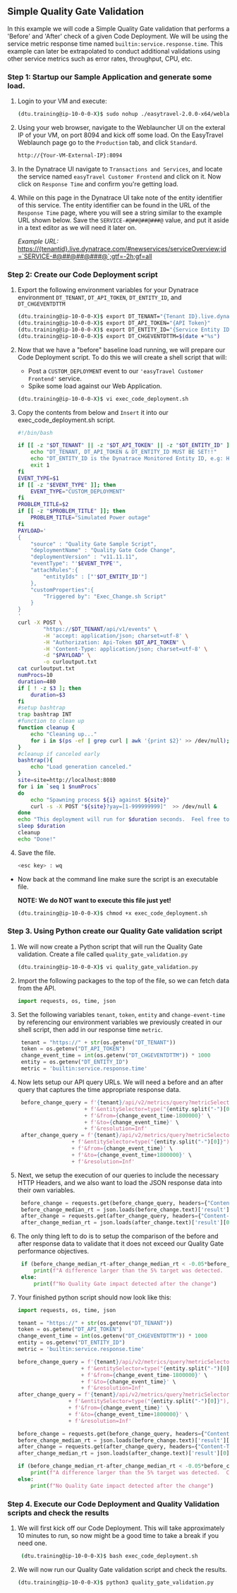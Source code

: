 ## Simple Quality Gate Validation

In this example we will code a Simple Quality Gate validation that performs a 'Before' and 'After' check of a given Code Deployment.  We will be using the service metric response time named `builtin:service.response.time`.  This example can later be extrapolated to conduct additional validations using other service metrics such as error rates, throughput, CPU, etc.

### Step 1: Startup our Sample Application and generate some load.

1. Login to your VM and execute:

   ```bash
   (dtu.training@ip-10-0-0-X)$ sudo nohup ./easytravel-2.0.0-x64/weblauncher/weblauncher.sh &
   ```

2. Using your web browser, navigate to the Weblauncher UI on the exteral IP of your VM, on port 8094 and kick off some load. On the EasyTravel Weblaunch page go to the `Production` tab, and click `Standard`.   

    ```bash
   http://{Your-VM-External-IP}:8094
    ```

3. In the Dynatrace UI navigate to `Transactions and Services`, and locate the service named `easyTravel Customer Frontend` and click on it. Now click on `Response Time` and confirm you're getting load.  

4. While on this page in the Dynatrace UI take note of the entity identifier of this service. The entity identifier can be found in the URL of the `Response Time` page, where you will see a string similar to the example URL shown below. Save the `SERVICE-#@##@##@###@` value, and put it aside in a text editor as we will need it later on. 

   *Example URL:*
   <https://{tenantid}.live.dynatrace.com/#newservices/serviceOverview;id=`SERVICE-#@##@##@###@`;gtf=-2h;gf=all>

### Step 2: Create our Code Deployment script

1. Export the following environment variables for your Dynatrace environment `DT_TENANT`, `DT_API_TOKEN`, `DT_ENTITY_ID`, and `DT_CHGEVENTDTTM`

    ```bash
    (dtu.training@ip-10-0-0-X)$ export DT_TENANT="{Tenant ID}.live.dynatrace.com"
    (dtu.training@ip-10-0-0-X)$ export DT_API_TOKEN="{API Token}"
    (dtu.training@ip-10-0-0-X)$ export DT_ENTITY_ID="{Service Entity ID from the prior step}"
    (dtu.training@ip-10-0-0-X)$ export DT_CHGEVENTDTTM=$(date +"%s")
    ```
2. Now that we have a "before" baseline load running, we will prepare our Code Deployment script. To do this we will create a shell script that will:

    - Post a `CUSTOM_DEPLOYMENT` event to our `'easyTravel Customer Frontend'` service.
    - Spike some load against our Web Application.  
    
    ```bash
    (dtu.training@ip-10-0-0-X)$ vi exec_code_deployment.sh
    ```
3. Copy the contents from below and `Insert` it into our exec_code_deployment.sh script. 

    ```bash
    #!/bin/bash

    if [[ -z "$DT_TENANT" || -z "$DT_API_TOKEN" || -z "$DT_ENTITY_ID" ]]; then
        echo "DT_TENANT, DT_API_TOKEN & DT_ENTITY_ID MUST BE SET!!"
        echo "DT_ENTITY_ID is the Dynatrace Monitored Entity ID, e.g: HOST-ABCD123213123 that this script sends an error event to"
        exit 1
    fi
    EVENT_TYPE=$1
    if [[ -z "$EVENT_TYPE" ]]; then
        EVENT_TYPE="CUSTOM_DEPLOYMENT"
    fi
    PROBLEM_TITLE=$2
    if [[ -z "$PROBLEM_TITLE" ]]; then
        PROBLEM_TITLE="Simulated Power outage"
    fi
    PAYLOAD='
    {
        "source" : "Quality Gate Sample Script",
        "deploymentName" : "Quality Gate Code Change",
        "deploymentVersion" : "v11.11.11",
        "eventType": "'$EVENT_TYPE'",
        "attachRules":{
            "entityIds" : ["'$DT_ENTITY_ID'"]
        },
        "customProperties":{
            "Triggered by": "Exec_Change.sh Script"
        }
    }
    '
    curl -X POST \
            "https://$DT_TENANT/api/v1/events" \
            -H 'accept: application/json; charset=utf-8' \
            -H "Authorization: Api-Token $DT_API_TOKEN" \
            -H 'Content-Type: application/json; charset=utf-8' \
            -d "$PAYLOAD" \
            -o curloutput.txt
    cat curloutput.txt
    numProcs=10
    duration=480
    if [ ! -z $3 ]; then
        duration=$3
    fi
    #setup bashtrap
    trap bashtrap INT
    #function to clean up
    function cleanup {
        echo "Cleaning up..."
        for i in $(ps -ef | grep curl | awk '{print $2}' >> /dev/null); do kill -9 $i; done
    }
    #cleanup if canceled early
    bashtrap(){
        echo "Load generation canceled."
    }
    site=site=http://localhost:8080
    for i in `seq 1 $numProcs`
    do
        echo "Spawning process ${i} against ${site}"
        curl -s -X POST "${site}?yay=[1-999999999]"  >> /dev/null &
    done
    echo "This deployment will run for $duration seconds.  Feel free to take a break!!!"
    sleep $duration
    cleanup
    echo "Done!"
    ```

4. Save the file. 

    ```bash
    <esc key> : wq
    ```

- Now back at the command line make sure the script is an executable file.

    **NOTE: We do NOT want to execute this file just yet!**

    ```bash
    (dtu.training@ip-10-0-0-X)$ chmod +x exec_code_deployment.sh
    ```

### Step 3. Using Python create our Quality Gate validation script 

1. We will now create a Python script that will run the Quality Gate validation. Create a file called `quality_gate_validation.py`

   ```bash
   (dtu.training@ip-10-0-0-X)$ vi quality_gate_validation.py
   ```

2. Import the following packages to the top of the file, so we can fetch data from the API.

   ```python
   import requests, os, time, json
   ```

3. Set the following variables `tenant`, `token`, `entity` and `change-event-time` by referencing our environment variables we previously created in our shell script, then add in our response time `metric`.

   ```python
    tenant = "https://" + str(os.getenv("DT_TENANT"))
    token = os.getenv("DT_API_TOKEN")
    change_event_time = int(os.getenv("DT_CHGEVENTDTTM")) * 1000
    entity = os.getenv("DT_ENTITY_ID")
    metric = 'builtin:service.response.time'
   ```
4. Now lets setup our API query URLs.  We will need a before and an after query that captures the time appropriate response data.

   ```python
    before_change_query = f'{tenant}/api/v2/metrics/query?metricSelector={metric}:percentile(50)' \
                        + f'&entitySelector=type("{entity.split("-")[0]}"),entityId("{entity}")'\
                        + f'&from={change_event_time-1800000}' \
                        + f'&to={change_event_time}' \
                        + f'&resolution=Inf'
    after_change_query = f'{tenant}/api/v2/metrics/query?metricSelector={metric}:percentile(50)' \
                    + f'&entitySelector=type("{entity.split("-")[0]}"),entityId("{entity}")' \
                    + f'&from={change_event_time}' \
                    + f'&to={change_event_time+1800000}' \
                    + f'&resolution=Inf'                     
   ```


5. Next, we setup the execution of our queries to include the necessary HTTP Headers, and we also want to load the JSON response data into their own variables.

   ```python
    before_change = requests.get(before_change_query, headers={"Content-Type": "application/json","Authorization": f"Api-Token {token}"})
    before_change_median_rt = json.loads(before_change.text)['result'][0]['data'][0]['values'][0]
    after_change = requests.get(after_change_query, headers={"Content-Type": "application/json","Authorization": f"Api-Token {token}"})
    after_change_median_rt = json.loads(after_change.text)['result'][0]['data'][0]['values'][0]
   ```
6. The only thing left to do is to setup the comparison of the before and after response data to validate that it does not exceed our Quality Gate performance objectives.  

   ```python
    if (before_change_median_rt-after_change_median_rt < -0.05*before_change_median_rt): 
        print(f"A difference larger than the 5% target was detected.  Consider investigation or change roll-back")
    else: 
        print(f"No Quality Gate impact detected after the change")
   ```

7. Your finished python script should now look like this:

    ```python
    import requests, os, time, json

    tenant = "https://" + str(os.getenv("DT_TENANT"))
    token = os.getenv("DT_API_TOKEN")
    change_event_time = int(os.getenv("DT_CHGEVENTDTTM")) * 1000
    entity = os.getenv("DT_ENTITY_ID")
    metric = 'builtin:service.response.time'

    before_change_query = f'{tenant}/api/v2/metrics/query?metricSelector={metric}:percentile(50)' \
                        + f'&entitySelector=type("{entity.split("-")[0]}"),entityId("{entity}")'\
                        + f'&from={change_event_time-1800000}' \
                        + f'&to={change_event_time}' \
                        + f'&resolution=Inf'
    after_change_query = f'{tenant}/api/v2/metrics/query?metricSelector={metric}:percentile(50)' \
                    + f'&entitySelector=type("{entity.split("-")[0]}"),entityId("{entity}")' \
                    + f'&from={change_event_time}' \
                    + f'&to={change_event_time+1800000}' \
                    + f'&resolution=Inf' 

    before_change = requests.get(before_change_query, headers={"Content-Type": "application/json","Authorization": f"Api-Token {token}"})
    before_change_median_rt = json.loads(before_change.text)['result'][0]['data'][0]['values'][0]
    after_change = requests.get(after_change_query, headers={"Content-Type": "application/json","Authorization": f"Api-Token {token}"})
    after_change_median_rt = json.loads(after_change.text)['result'][0]['data'][0]['values'][0]

    if (before_change_median_rt-after_change_median_rt < -0.05*before_change_median_rt): 
        print(f"A difference larger than the 5% target was detected.  Consider investigation or change roll-back")
    else: 
        print(f"No Quality Gate impact detected after the change")
    ```

### Step 4. Execute our Code Deployment and Quality Validation scripts and check the results

1. We will first kick off our Code Deployment. This will take approximately 10 minutes to run, so now might be a good time to take a break if you need one. 

   ```bash 
    (dtu.training@ip-10-0-0-X)$ bash exec_code_deployment.sh 
   ```

2. We will now run our Quality Gate validation script and check the results.

    ```bash
    (dtu.training@ip-10-0-0-X)$ python3 quality_gate_validation.py
   ```
